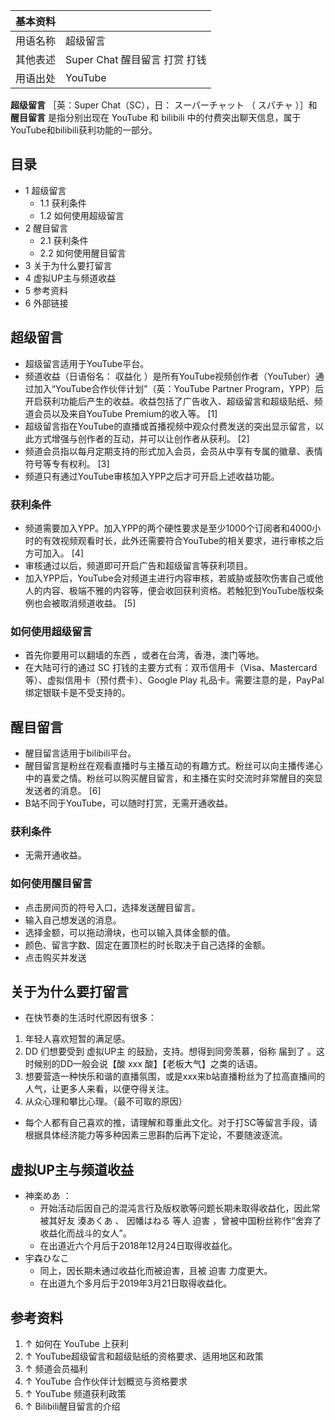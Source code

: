 |  **基本资料**  ||
|---|---|
|用语名称  |  超级留言   |
|其他表述  |  Super Chat  醒目留言  打赏  打钱   |
|用语出处  |  YouTube   |
  
**超级留言** ［英：Super Chat（SC），日：  スーパーチャット  （  スパチャ  ）］和 **醒目留言** 是指分别出现在
YouTube  和  bilibili  中的付费突出聊天信息，属于YouTube和bilibili获利功能的一部分。

##  目录

  * 1  超级留言 
    * 1.1  获利条件 
    * 1.2  如何使用超级留言 
  * 2  醒目留言 
    * 2.1  获利条件 
    * 2.2  如何使用醒目留言 
  * 3  关于为什么要打留言 
  * 4  虚拟UP主与频道收益 
  * 5  参考资料 
  * 6  外部链接 

##  超级留言

  * 超级留言适用于YouTube平台。 
  * 频道收益（日语俗名：  収益化  ）是所有YouTube视频创作者（YouTuber）通过加入“YouTube合作伙伴计划”（英：YouTube Partner Program，YPP）后开启获利功能后产生的收益。收益包括了广告收入、超级留言和超级贴纸、频道会员以及来自YouTube Premium的收入等。  [1] 
  * 超级留言指在YouTube的直播或首播视频中观众付费发送的突出显示留言，以此方式增强与创作者的互动，并可以让创作者从获利。  [2] 
  * 频道会员指以每月定期支持的形式加入会员，会员从中享有专属的徽章、表情符号等专有权利。  [3] 
  * 频道只有通过YouTube审核加入YPP之后才可开启上述收益功能。 

###  获利条件

  * 频道需要加入YPP。加入YPP的两个硬性要求是至少1000个订阅者和4000小时的有效视频观看时长，此外还需要符合YouTube的相关要求，进行审核之后方可加入。  [4] 
  * 审核通过以后，频道即可开启广告和超级留言等获利项目。 
  * 加入YPP后，YouTube会对频道主进行内容审核，若威胁或鼓吹伤害自己或他人的内容、极端不雅的内容等，便会收回获利资格。若触犯到YouTube版权条例也会被取消频道收益。  [5] 

###  如何使用超级留言

  * 首先你要用可以翻墙的东西  ，或者在台湾，香港，澳门等地。 
  * 在大陆可行的通过 SC 打钱的主要方式有：双币信用卡（Visa、Mastercard 等）、虚拟信用卡（预付费卡）、Google Play 礼品卡。需要注意的是，PayPal 绑定银联卡是不受支持的。 

##  醒目留言

  * 醒目留言适用于bilibili平台。 
  * 醒目留言是粉丝在观看直播时与主播互动的有趣方式。粉丝可以向主播传递心中的喜爱之情。粉丝可以购买醒目留言，和主播在实时交流时非常醒目的突显发送者的消息。  [6] 
  * B站不同于YouTube，可以随时打赏，无需开通收益。 

###  获利条件

  * 无需开通收益。 

###  如何使用醒目留言

  * 点击房间页的符号入口，选择发送醒目留言。 
  * 输入自己想发送的消息。 
  * 选择金额，可以拖动滑块，也可以输入具体金额的值。 
  * 颜色、留言字数、固定在置顶栏的时长取决于自己选择的金额。 
  * 点击购买并发送 

##  关于为什么要打留言

  * 在快节奏的生活时代原因有很多： 

  1. 年轻人喜欢短暂的满足感。 
  2. DD  们想要受到  虚拟UP主  的鼓励，支持。想得到同旁羡慕，俗称  届到了  。这时候别的DD一般会说【酸 xxx 酸】【老板大气】之类的话语。 
  3. 想要营造一种快乐和谐的直播氛围，或是xxx来b站直播粉丝为了拉高直播间的人气，让更多人来看，以便夺得关注。 
  4. 从众心理和攀比心理。（最不可取的原因） 

  * 每个人都有自己喜欢的推，请理解和尊重此文化。对于打SC等留言手段，请根据具体经济能力等多种因素三思斟酌后再下定论，不要随波逐流。 

##  虚拟UP主与频道收益

  * 神楽めあ  ： 
    * 开始活动后因自己的混沌言行及版权歌等问题长期未取得收益化，因此常被其好友  湊あくあ  、  因幡はねる  等人  迫害  ，曾被中国粉丝称作“舍弃了收益化而战斗的女人”。 
    * 在出道近六个月后于2018年12月24日取得收益化。 
  * 宇森ひなこ 
    * 同上，因长期未通过收益化而被迫害，且被  迫害  力度更大。 
    * 在出道九个多月后于2019年3月21日取得收益化。 

##  参考资料

  1. ↑  如何在 YouTube 上获利 
  2. ↑  YouTube超级留言和超级贴纸的资格要求、适用地区和政策 
  3. ↑  频道会员福利 
  4. ↑  YouTube 合作伙伴计划概览与资格要求 
  5. ↑  YouTube 频道获利政策 
  6. ↑  Bilibili醒目留言的介绍 